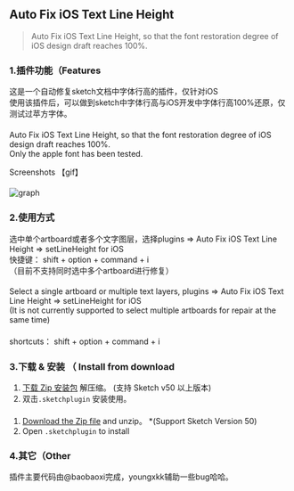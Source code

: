 ## Auto Fix iOS Text Line Height
> Auto Fix iOS Text Line Height, so that the font restoration degree of iOS design draft reaches 100%.

#### 

### 1.插件功能（Features 
这是一个自动修复sketch文档中字体行高的插件，仅针对iOS   
使用该插件后，可以做到sketch中字体行高与iOS开发中字体行高100%还原，仅测试过苹方字体。   
#### 
Auto Fix iOS Text Line Height, so that the font restoration degree of iOS design draft reaches 100%.   
Only the apple font has been tested.   

Screenshots 【gif】
#### 
![graph](https://raw.githubusercontent.com/youngxkk/AutoFixiOSTextLine/master/image/fix-1.gif)

#### 
#### 
#### 
### 2.使用方式
选中单个artboard或者多个文字图层，选择plugins => Auto Fix iOS Text Line Height => setLineHeight for iOS   
快捷键： shift + option + command + i   
（目前不支持同时选中多个artboard进行修复）   
#### 
Select a single artboard or multiple text layers, plugins => Auto Fix iOS Text Line Height => setLineHeight for iOS   
(It is not currently supported to select multiple artboards for repair at the same time)   
#### 
shortcuts： shift + option + command + i   
#### 
#### 
#### 
### 3.下载 & 安装 （ Install from download
1. [下载 Zip 安装包](https://codeload.github.com/youngxkk/AutoFixiOSTextLine/zip/master) 解压缩。 (支持 Sketch v50 以上版本)  
2. 双击`.sketchplugin` 安装使用。
#### 
1. [Download the Zip file](https://codeload.github.com/youngxkk/AutoFixiOSTextLine/zip/master) and unzip。 *(Support Sketch Version 50) 
2. Open `.sketchplugin` to install

#### 
#### 
#### 
### 4.其它（Other
插件主要代码由@baobaoxi完成，youngxkk辅助一些bug哈哈。
